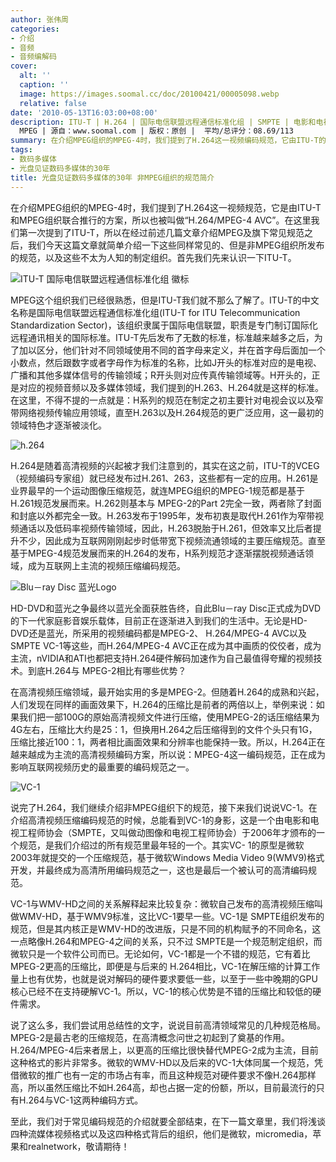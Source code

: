```yaml
---
author: 张伟周
categories:
- 介绍
- 音频
- 音频编解码
cover:
  alt: ''
  caption: ''
  image: https://images.soomal.cc/doc/20100421/00005098.webp
  relative: false
date: '2010-05-13T16:03:00+08:00'
description: ITU-T | H.264 | 国际电信联盟远程通信标准化组 | SMPTE | 电影和电视工程师协会 | VC-1 | WMV-HD |
  MPEG | 源自：www.soomal.com | 版权：原创 |  平均/总评分：08.69/113
summary: 在介绍MPEG组织的MPEG-4时，我们提到了H.264这一视频编码规范，它由ITU-T的 VCEG（视频编码专家组）发布，是一个非MPEG组织推行的视频编码方案。所以在经过前述几篇文章之后，我们今天这篇文章就简单介绍一下这些常见的，但是非MPEG组织所发布的规范，以及这些不太为人知的制定组织。首先我们先来认识一下ITU-T……
tags:
- 数码多媒体
- 光盘见证数码多媒体的30年
title: 光盘见证数码多媒体的30年 非MPEG组织的规范简介
---
```


在介绍MPEG组织的MPEG-4时，我们提到了H.264这一视频规范，它是由ITU-T和MPEG组织联合推行的方案，所以也被叫做“H.264/MPEG-4 AVC”。在这里我们第一次提到了ITU-T，所以在经过前述几篇文章介绍MPEG及旗下常见规范之后，我们今天这篇文章就简单介绍一下这些同样常见的、但是非MPEG组织所发布的规范，以及这些不太为人知的制定组织。首先我们先来认识一下ITU-T。



![ITU-T 国际电信联盟远程通信标准化组 徽标](https://images.soomal.cc/doc/20100421/00005098.webp)



MPEG这个组织我们已经很熟悉，但是ITU-T我们就不那么了解了。ITU-T的中文名称是国际电信联盟远程通信标准化组(ITU-T for ITU 
Telecommunication Standardization Sector)，该组织隶属于国际电信联盟，职责是专门制订国际化远程通讯相关的国际标准。ITU-T先后发布了无数的标准，标准越来越多之后，为了加以区分，他们针对不同领域使用不同的首字母来定义，并在首字母后面加一个小数点，然后跟数字或者字母作为标准的名称，比如J开头的标准对应的是电视、广播和其他多媒体信号的传输领域；R开头则对应传真传输领域等。H开头的，正是对应的视频音频以及多媒体领域，我们提到的H.263、H.264就是这样的标准。在这里，不得不提的一点就是：H系列的规范在制定之初主要针对电视会议以及窄带网络视频传输应用领域，直至H.263以及H.264规范的更广泛应用，这一最初的领域特色才逐渐被淡化。



![h.264](https://images.soomal.cc/doc/20100420/00005067.webp)



H.264是随着高清视频的兴起被才我们注意到的，其实在这之前，ITU-T的VCEG（视频编码专家组）就已经发布过H.261、263，这些都有一定的应用。H.261是业界最早的一个运动图像压缩规范，就连MPEG组织的MPEG-1规范都是基于H.261规范发展而来。H.262则基本与 
MPEG-2的Part 
2完全一致，两者除了封面和封底以外都完全一致。H.263发布于1995年，发布初衷是取代H.261作为窄带视频通话以及低码率视频传输领域，因此，H.263脱胎于H.261，但效率又比后者提升不少，因此成为互联网刚刚起步时低带宽下视频流通领域的主要压缩规范。直至基于MPEG-4规范发展而来的H.264的发布，H系列规范才逐渐摆脱视频通话领域，成为互联网上主流的视频压缩编码规范。



![Blu－ray Disc 蓝光Logo](https://images.soomal.cc/doc/20100426/00005145.webp)



HD-DVD和蓝光之争最终以蓝光全面获胜告终，自此Blu－ray 
Disc正式成为DVD的下一代家庭影音娱乐载体，目前正在逐渐进入到我们的生活中。无论是HD-DVD还是蓝光，所采用的视频编码都是MPEG-2、 
H.264/MPEG-4 AVC以及SMPTE VC-1等这些，而H.264/MPEG-4 
AVC正在成为其中画质的佼佼者，成为主流，nVIDIA和ATI也都把支持H.264硬件解码加速作为自己最值得夸耀的视频技术。到底H.264与 
MPEG-2相比有哪些优势？



在高清视频压缩领域，最开始实用的多是MPEG-2。但随着H.264的成熟和兴起，人们发现在同样的画面效果下，H.264的压缩比是前者的两倍以上，举例来说：如果我们把一部100G的原始高清视频文件进行压缩，使用MPEG-2的话压缩结果为4G左右，压缩比大约是25：1，但换用H.264之后压缩得到的文件个头只有1G，压缩比接近100：1，两者相比画面效果和分辨率也能保持一致。所以，H.264正在越来越成为主流的高清视频编码方案，所以说：MPEG-4这一编码规范，正在成为影响互联网视频历史的最重要的编码规范之一。



![VC-1](https://images.soomal.cc/doc/20100426/00005146.webp)



说完了H.264，我们继续介绍非MPEG组织下的规范，接下来我们说说VC-1。在介绍高清视频压缩编码规范的时候，总能看到VC-1的身影，这是一个由电影和电视工程师协会（SMPTE，又叫做动图像和电视工程师协会）于2006年才颁布的一个规范，是我们介绍过的所有规范里最年轻的一个。其实VC- 
1的原型是微软2003年就提交的一个压缩规范，基于微软Windows Media Video 
9(WMV9)格式开发，并最终成为高清所用编码规范之一，这也是最后一个被认可的高清编码规范。



VC-1与WMV-HD之间的关系解释起来比较复杂：微软自己发布的高清视频压缩叫做WMV-HD，基于WMV9标准，这比VC-1要早一些。VC-1是 
SMPTE组织发布的规范，但是其内核正是WMV-HD的改进版，只是不同的机构赋予的不同命名，这一点略像H.264和MPEG-4之间的关系，只不过 
SMPTE是一个规范制定组织，而微软只是一个软件公司而已。无论如何，VC-1都是一个不错的规范，它有着比MPEG-2更高的压缩比，即便是与后来的 
H.264相比，VC-1在解压缩的计算工作量上也有优势，也就是说对解码的硬件要求要低一些，以至于一些中晚期的GPU核心已经不在支持硬解VC-1。所以，VC-1的核心优势是不错的压缩比和较低的硬件需求。



说了这么多，我们尝试用总结性的文字，说说目前高清领域常见的几种规范格局。MPEG-2是最古老的压缩规范，在高清概念问世之初起到了奠基的作用。 
H.264/MPEG-4后来者居上，以更高的压缩比很快替代MPEG-2成为主流，目前这种格式的影片非常多。微软的WMV-HD以及后来的VC-1大体同属一个规范，凭借微软的推广也有一定的市场占有率，而且这种规范对硬件要求不像H.264那样高，所以虽然压缩比不如H.264高，却也占据一定的份额，所以，目前最流行的只有H.264与VC-1这两种编码方式。



至此，我们对于常见编码规范的介绍就要全部结束，在下一篇文章里，我们将浅谈四种流媒体视频格式以及这四种格式背后的组织，他们是微软，micromedia，苹果和realnetwork，敬请期待！